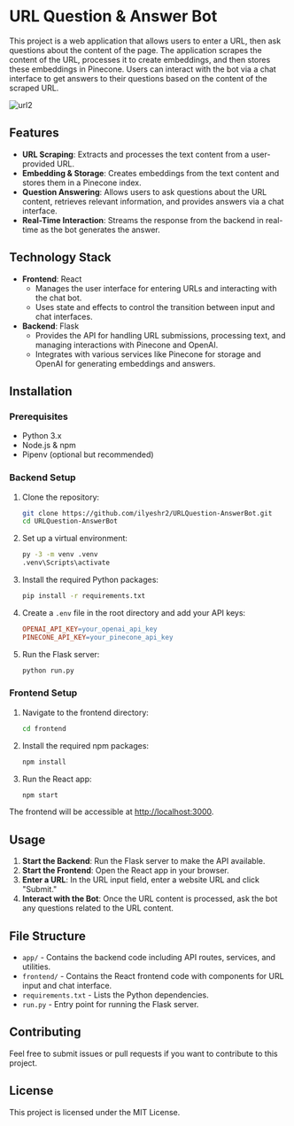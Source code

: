 # URL Question & Answer Bot

This project is a web application that allows users to enter a URL, then ask questions about the content of the page. The application scrapes the content of the URL, processes it to create embeddings, and then stores these embeddings in Pinecone. Users can interact with the bot via a chat interface to get answers to their questions based on the content of the scraped URL.


![url2](https://github.com/user-attachments/assets/f797f822-48e2-4e11-a5a5-f7b848c6886c)


## Features

- **URL Scraping**: Extracts and processes the text content from a user-provided URL.
- **Embedding & Storage**: Creates embeddings from the text content and stores them in a Pinecone index.
- **Question Answering**: Allows users to ask questions about the URL content, retrieves relevant information, and provides answers via a chat interface.
- **Real-Time Interaction**: Streams the response from the backend in real-time as the bot generates the answer.

## Technology Stack

- **Frontend**: React
  - Manages the user interface for entering URLs and interacting with the chat bot.
  - Uses state and effects to control the transition between input and chat interfaces.
- **Backend**: Flask
  - Provides the API for handling URL submissions, processing text, and managing interactions with Pinecone and OpenAI.
  - Integrates with various services like Pinecone for storage and OpenAI for generating embeddings and answers.

## Installation


### Prerequisites

- Python 3.x
- Node.js & npm
- Pipenv (optional but recommended)

### Backend Setup

1. Clone the repository:

    ```bash
    git clone https://github.com/ilyeshr2/URLQuestion-AnswerBot.git
    cd URLQuestion-AnswerBot
    ```

2. Set up a virtual environment:

    ```bash
    py -3 -m venv .venv
    .venv\Scripts\activate
    ```

3. Install the required Python packages:

    ```bash
    pip install -r requirements.txt
    ```

4. Create a `.env` file in the root directory and add your API keys:

    ```makefile
    OPENAI_API_KEY=your_openai_api_key
    PINECONE_API_KEY=your_pinecone_api_key
    ```

5. Run the Flask server:

    ```bash
    python run.py
    ```

### Frontend Setup

1. Navigate to the frontend directory:

    ```bash
    cd frontend
    ```

2. Install the required npm packages:

    ```bash
    npm install
    ```

3. Run the React app:

    ```bash
    npm start
    ```

The frontend will be accessible at [http://localhost:3000](http://localhost:3000).

## Usage

1. **Start the Backend**: Run the Flask server to make the API available.
2. **Start the Frontend**: Open the React app in your browser.
3. **Enter a URL**: In the URL input field, enter a website URL and click "Submit."
4. **Interact with the Bot**: Once the URL content is processed, ask the bot any questions related to the URL content.

## File Structure

- `app/` - Contains the backend code including API routes, services, and utilities.
- `frontend/` - Contains the React frontend code with components for URL input and chat interface.
- `requirements.txt` - Lists the Python dependencies.
- `run.py` - Entry point for running the Flask server.

## Contributing

Feel free to submit issues or pull requests if you want to contribute to this project.

## License

This project is licensed under the MIT License.
